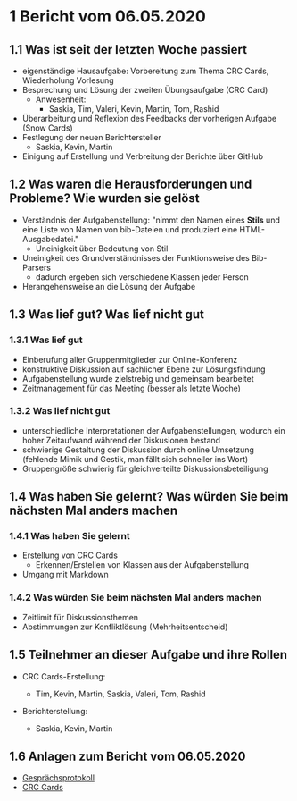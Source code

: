 # 1 Bericht vom 06.05.2020
  
## 1.1  Was ist seit der letzten Woche passiert

+ eigenständige Hausaufgabe: Vorbereitung zum Thema CRC Cards, Wiederholung Vorlesung
+ Besprechung und Lösung der zweiten Übungsaufgabe (CRC Card)
  + Anwesenheit:
    + Saskia, Tim, Valeri, Kevin, Martin, Tom, Rashid
+ Überarbeitung und Reflexion des Feedbacks der vorherigen Aufgabe (Snow Cards)
+ Festlegung der neuen Berichtersteller
  + Saskia, Kevin, Martin
+ Einigung auf Erstellung und Verbreitung der Berichte über GitHub

## 1.2 Was waren die Herausforderungen und Probleme? Wie wurden sie gelöst

+ Verständnis der Aufgabenstellung: "nimmt den Namen eines **Stils** und eine Liste von Namen von bib-Dateien und
   produziert eine HTML-Ausgabedatei."
  + Uneinigkeit über Bedeutung von Stil
+ Uneinigkeit des Grundverständnisses der Funktionsweise des Bib-Parsers
  + dadurch ergeben sich verschiedene Klassen jeder Person
+ Herangehensweise an die Lösung der Aufgabe

## 1.3 Was lief gut? Was lief nicht gut

### 1.3.1 Was lief gut

+ Einberufung aller Gruppenmitglieder zur Online-Konferenz
+ konstruktive Diskussion auf sachlicher Ebene zur Lösungsfindung
+ Aufgabenstellung wurde zielstrebig und gemeinsam bearbeitet
+ Zeitmanagement für das Meeting (besser als letzte Woche)

### 1.3.2 Was lief nicht gut

+ unterschiedliche Interpretationen der Aufgabenstellungen, wodurch ein hoher Zeitaufwand während der Diskusionen bestand
+ schwierige Gestaltung der Diskussion durch online Umsetzung (fehlende Mimik und Gestik, man fällt sich schneller ins Wort)
+ Gruppengröße schwierig für gleichverteilte Diskussionsbeteiligung

## 1.4 Was haben Sie gelernt? Was würden Sie beim nächsten Mal anders machen

### 1.4.1 Was haben Sie gelernt

+ Erstellung von CRC Cards
  + Erkennen/Erstellen von Klassen aus der Aufgabenstellung
+ Umgang mit Markdown

### 1.4.2 Was würden Sie beim nächsten Mal anders machen

+ Zeitlimit für Diskussionsthemen
+ Abstimmungen zur Konfliktlösung (Mehrheitsentscheid)

## 1.5 Teilnehmer an dieser Aufgabe und ihre Rollen

+ CRC Cards-Erstellung:
  + Tim, Kevin, Martin, Saskia, Valeri, Tom, Rashid

+ Berichterstellung:
  + Saskia, Kevin, Martin

## 1.6 Anlagen zum Bericht vom 06.05.2020

+ [Gesprächsprotokoll](protokollGroup1KW19.md)
+ [CRC Cards][func]

[func]: ./../CRC_Cards/crcCards.md "CRC Cards"

